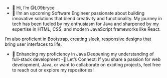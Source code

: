 - 👋 Hi, I’m @L09bryce
- 👀 I’m an upcoming Software Engineer passionate about building innovative solutions that blend creativity and functionality. My journey in tech has been fueled by my enthusiasm for Java and sharpened by my expertise in HTML, CSS, and modern JavaScript frameworks like React.

I’m also proficient in Bootstrap, creating sleek, responsive designs that bring user interfaces to life.
- 🌱 Enhancing my proficiency in Java
Deepening my understanding of full-stack development
-🚀 Let’s Connect:
If you share a passion for web development, Java, or want to collaborate on exciting projects, feel free to reach out or explore my repositories!
<!---
L09bryce/L09bryce is a ✨ special ✨ repository because its `README.md` (this file) appears on your GitHub profile.
You can click the Preview link to take a look at your changes.
--->
